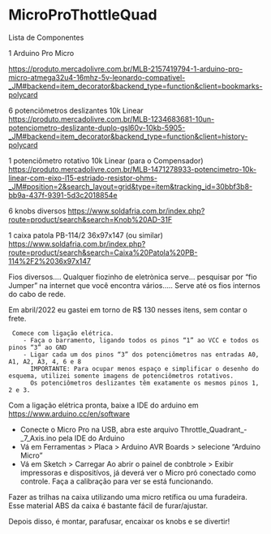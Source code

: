 # MicroProThottleQuad

Lista de Componentes

1 Arduino Pro Micro

https://produto.mercadolivre.com.br/MLB-2157419794-1-arduino-pro-micro-atmega32u4-16mhz-5v-leonardo-compativel-_JM#backend=item_decorator&backend_type=function&client=bookmarks-polycard


6 potenciômetros deslizantes 10k Linear
https://produto.mercadolivre.com.br/MLB-1234683681-10un-potenciometro-deslizante-duplo-gsl60v-10kb-5905-_JM#backend=item_decorator&backend_type=function&client=history-polycard

1 potenciômetro rotativo 10k Linear (para o Compensador)
https://produto.mercadolivre.com.br/MLB-1471278933-potencimetro-10k-linear-com-eixo-l15-estriado-resistor-ohms-_JM#position=2&search_layout=grid&type=item&tracking_id=30bbf3b8-bb9a-437f-9391-5d3c2018854e

6 knobs diversos
https://www.soldafria.com.br/index.php?route=product/search&search=Knob%20AD-31F

1 caixa patola PB-114/2 36x97x147 (ou similar)
https://www.soldafria.com.br/index.php?route=product/search&search=Caixa%20Patola%20PB-114%2F2%2036x97x147

Fios diversos…. Qualquer fiozinho de eletrònica serve… pesquisar por “fio Jumper” na internet que você encontra vários….. Serve até os fios internos do cabo de rede.

Em abril/2022 eu gastei em torno de R$ 130 nesses itens, sem contar o frete.

     Comece com ligação elétrica.
        - Faça o barramento, ligando todos os pinos “1” ao VCC e todos os pinos “3” ao GND
        - Ligar cada um dos pinos “3” dos potenciômetros nas entradas A0, A1, A2, A3, 4, 6 e 8
          IMPORTANTE: Para ocupar menos espaço e simplificar o desenho do esquema, utilizei somente imagens de potenciômetros rotativos. 
          Os potenciômetros deslizantes têm exatamente os mesmos pinos 1, 2 e 3.

Com a ligação elétrica pronta, baixe a IDE do arduino em https://www.arduino.cc/en/software
- Conecte o Micro Pro na USB, abra este arquivo Throttle_Quadrant_-_7_Axis.ino  pela IDE do Arduino
- Vá em Ferramentas > Placa > Arduino AVR Boards > selecione “Arduino Micro”
- Vá em Sketch > Carregar
Ao abrir o painel de conbtrole > Exibir impressoras e dispositívos, já deverá ver o Micro pró conectado como controle.
Faça a calibração para ver se está funcionando.


Fazer as trilhas na caixa utilizando uma micro retífica ou uma furadeira. Esse material ABS da caixa é bastante fácil de furar/ajustar.

Depois disso, é montar, parafusar, encaixar os knobs e se divertir!
